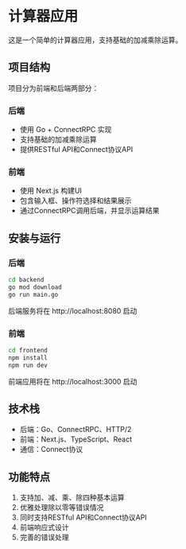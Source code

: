 
# 计算器应用

这是一个简单的计算器应用，支持基础的加减乘除运算。

## 项目结构

项目分为前端和后端两部分：

### 后端

- 使用 Go + ConnectRPC 实现
- 支持基础的加减乘除运算
- 提供RESTful API和Connect协议API

### 前端

- 使用 Next.js 构建UI
- 包含输入框、操作符选择和结果展示
- 通过ConnectRPC调用后端，并显示运算结果

## 安装与运行

### 后端

```bash
cd backend
go mod download
go run main.go
```

后端服务将在 http://localhost:8080 启动

### 前端

```bash
cd frontend
npm install
npm run dev
```

前端应用将在 http://localhost:3000 启动

## 技术栈

- 后端：Go、ConnectRPC、HTTP/2
- 前端：Next.js、TypeScript、React
- 通信：Connect协议

## 功能特点

1. 支持加、减、乘、除四种基本运算
2. 优雅处理除以零等错误情况
3. 同时支持RESTful API和Connect协议API
4. 前端响应式设计
5. 完善的错误处理 

